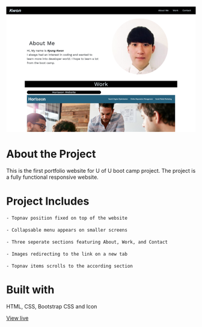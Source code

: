 ![Kwon's Portfolio Website Screenshot](./assets/images/Kwons-Portfolio.png "Kwon's Portfolio Website Screenshot")

# About the Project

This is the first portfolio website for U of U boot camp project. The project is a fully functional responsive website.

# Project Includes

    - Topnav position fixed on top of the website

    - Collapsable menu appears on smaller screens

    - Three seperate sections featuring About, Work, and Contact

    - Images redirecting to the link on a new tab

    - Topnav items scrolls to the according section

# Built with

HTML, CSS, Bootstrap CSS and Icon

[View live](https://kyungkwon01.github.io/boot-camp-portfolio/)
